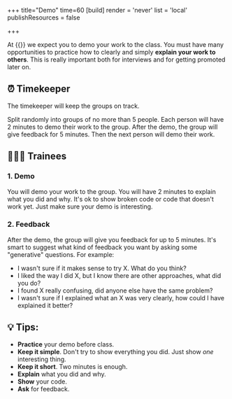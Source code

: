 +++
title="Demo"
time=60
[build]
  render = 'never'
  list = 'local'
  publishResources = false

+++

At {{<our-name>}} we expect you to demo your work to the class. You must have many opportunities to practice how to clearly and simply **explain your work to others**. This is really important both for interviews and for getting promoted later on.

## ⏰ Timekeeper

The timekeeper will keep the groups on track.

Split randomly into groups of no more than 5 people. Each person will have 2 minutes to demo their work to the group. After the demo, the group will give feedback for 5 minutes. Then the next person will demo their work.

## 🧑🏼‍🎓 Trainees

### 1. Demo

You will demo your work to the group. You will have 2 minutes to explain what you did and why. It's ok to show broken code or code that doesn't work yet. Just make sure your demo is interesting.

### 2. Feedback

After the demo, the group will give you feedback for up to 5 minutes. It's smart to suggest what kind of feedback you want by asking some "generative" questions. For example:

- I wasn't sure if it makes sense to try X. What do you think?
- I liked the way I did X, but I know there are other approaches, what did you do?
- I found X really confusing, did anyone else have the same problem?
- I wasn't sure if I explained what an X was very clearly, how could I have explained it better?

## 💡 Tips:

- **Practice** your demo before class.
- **Keep it simple**. Don't try to show everything you did. Just show _one_ interesting thing.
- **Keep it short**. Two minutes is enough.
- **Explain** what you did and why.
- **Show** your code.
- **Ask** for feedback.
